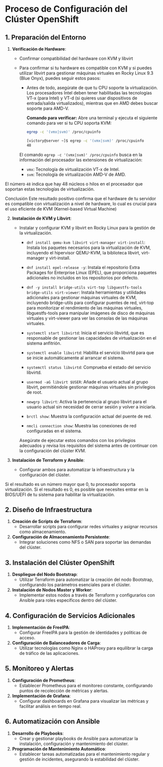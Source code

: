 # Proceso de Configuración del Clúster OpenShift

## 1. Preparación del Entorno

   1. **Verificación de Hardware**:
   
      - Confirmar compatibilidad del hardware con KVM y libvirt
  
      - Para confirmar si tu hardware es compatible con KVM y si puedes utilizar libvirt
         para gestionar máquinas virtuales en Rocky Linux 9.3 (Blue Onyx), puedes seguir estos pasos:

         - Antes de todo, asegúrate de que tu CPU soporte la virtualización. Los procesadores Intel deben tener habilitadas las tecnologías VT-x (para Intel) y VT-d (si quieres usar dispositivos de entrada/salida virtualizados), mientras que en AMD debes buscar soporte para AMD-V.

            **Comando para verificar:**
            Abre una terminal y ejecuta el siguiente comando para ver si tu CPU soporta KVM:

            ```bash
            egrep -c '(vmx|svm)' /proc/cpuinfo
            ```

            ```bash
            [victory@server ~]$ egrep -c '(vmx|svm)' /proc/cpuinfo
            48
            ```

         El comando `egrep -c '(vmx|svm)' /proc/cpuinfo` busca en la información del procesador las extensiones de virtualización:

         - `vmx`: Tecnología de virtualización VT-x de Intel.
         - `svm`: Tecnología de virtualización AMD-V de AMD.

   El número `48` indica que hay 48 núcleos o hilos en el procesador que soportan estas tecnologías de virtualización.

Conclusión
Este resultado positivo confirma que el hardware de tu servidor es compatible con virtualización a nivel de hardware, lo cual es crucial para el uso eficiente de KVM (Kernel-based Virtual Machine)

   2. **Instalación de KVM y Libvirt**:
   
      - Instalar y configurar KVM y libvirt en Rocky Linux para la gestión de la virtualización.

         - `dnf install qemu-kvm libvirt virt-manager virt-install`: Instala los paquetes necesarios para la virtualización de KVM, incluyendo el hipervisor QEMU-KVM, la biblioteca libvirt, virt-manager y virt-install.

         - `dnf install epel-release -y`: Instala el repositorio Extra Packages for Enterprise Linux (EPEL), que proporciona paquetes adicionales no incluidos en los repositorios por defecto.

         - `dnf -y install bridge-utils virt-top libguestfs-tools bridge-utils virt-viewer`: Instala herramientas y utilidades adicionales para gestionar máquinas virtuales de KVM, incluyendo bridge-utils para configurar puentes de red, virt-top para monitorizar el rendimiento de las máquinas virtuales, libguestfs-tools para manipular imágenes de disco de máquinas virtuales y virt-viewer para ver las consolas de las máquinas virtuales.

         - `systemctl start libvirtd`: Inicia el servicio libvirtd, que es responsable de gestionar las capacidades de virtualización en el sistema anfitrión.

         - `systemctl enable libvirtd`: Habilita el servicio libvirtd para que se inicie automáticamente al arrancar el sistema.

         - `systemctl status libvirtd`: Comprueba el estado del servicio libvirtd.

         - `usermod -aG libvirt $USER`: Añade el usuario actual al grupo libvirt, permitiéndole gestionar máquinas virtuales sin privilegios de root.

         - `newgrp libvirt`: Activa la pertenencia al grupo libvirt para el usuario actual sin necesidad de cerrar sesión y volver a iniciarla.

         - `brctl show`: Muestra la configuración actual del puente de red.

         - `nmcli connection show`: Muestra las conexiones de red configuradas en el sistema.

         Asegúrate de ejecutar estos comandos con los privilegios adecuados y revisa los requisitos del sistema antes de continuar con la configuración del clúster KVM.
   

   3. **Instalación de Terraform y Ansible**:
      - Configurar ambos para automatizar la infraestructura y la configuración del clúster.

Si el resultado es un número mayor que 0, tu procesador soporta virtualización. Si el resultado es 0, es posible que necesites entrar en la BIOS/UEFI de tu sistema para habilitar la virtualización.


## 2. Diseño de Infraestructura

   1. **Creación de Scripts de Terraform**:
      - Desarrollar scripts para configurar redes virtuales y asignar recursos como almacenamiento.
   2. **Configuración de Almacenamiento Persistente**:
      - Integrar soluciones como NFS o SAN para soportar las demandas del clúster.

## 3. Instalación del Clúster OpenShift

   1. **Despliegue del Nodo Bootstrap**:
      - Utilizar Terraform para automatizar la creación del nodo Bootstrap, configurando los parámetros esenciales para el clúster.
   2. **Instalación de Nodos Master y Worker**:
      - Implementar estos nodos a través de Terraform y configurarlos con Ansible para roles específicos dentro del clúster.

## 4. Configuración de Servicios Adicionales

   1. **Implementación de FreeIPA**:
      - Configurar FreeIPA para la gestión de identidades y políticas de acceso.
   2. **Configuración de Balanceadores de Carga**:
      - Utilizar tecnologías como Nginx o HAProxy para equilibrar la carga de tráfico de las aplicaciones.

## 5. Monitoreo y Alertas

   1. **Configuración de Prometheus**:
      - Establecer Prometheus para el monitoreo constante, configurando puntos de recolección de métricas y alertas.
   2. **Implementación de Grafana**:
      - Configurar dashboards en Grafana para visualizar las métricas y facilitar análisis en tiempo real.

## 6. Automatización con Ansible

   1. **Desarrollo de Playbooks**:
      - Crear y gestionar playbooks de Ansible para automatizar la instalación, configuración y mantenimiento del clúster.
   2. **Programación de Mantenimiento Automático**:
      - Establecer tareas automatizadas para el mantenimiento regular y gestión de incidentes, asegurando la estabilidad del clúster.
